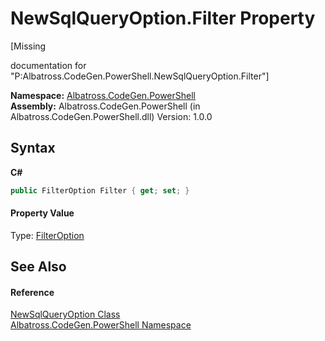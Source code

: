 # NewSqlQueryOption.Filter Property 
 

\[Missing <summary> documentation for "P:Albatross.CodeGen.PowerShell.NewSqlQueryOption.Filter"\]

**Namespace:**&nbsp;<a href="73820E42.md">Albatross.CodeGen.PowerShell</a><br />**Assembly:**&nbsp;Albatross.CodeGen.PowerShell (in Albatross.CodeGen.PowerShell.dll) Version: 1.0.0

## Syntax

**C#**<br />
``` C#
public FilterOption Filter { get; set; }
```


#### Property Value
Type: <a href="F9FEACF1.md">FilterOption</a>

## See Also


#### Reference
<a href="F5E02CF2.md">NewSqlQueryOption Class</a><br /><a href="73820E42.md">Albatross.CodeGen.PowerShell Namespace</a><br />